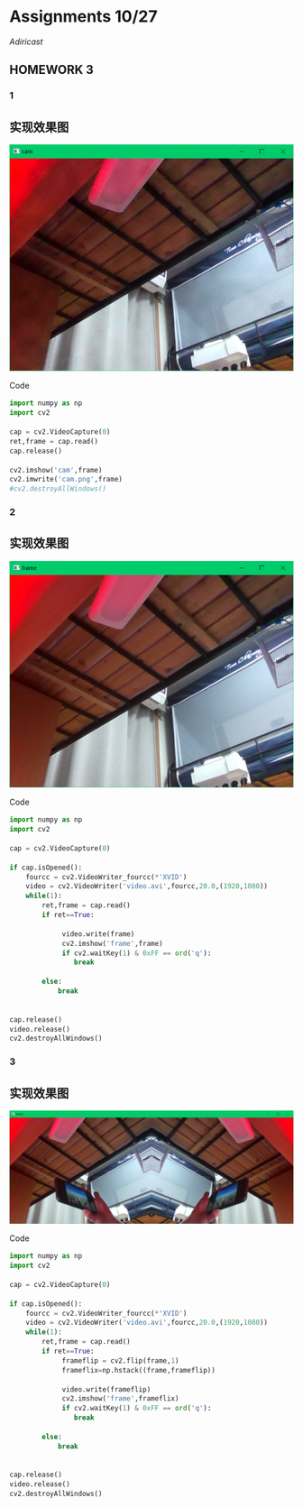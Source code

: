 # Assignments 10/27
*Adiricast*
## HOMEWORK 3
### 1
## 实现效果图
![me](https://github.com/ophwsjtu18/ohw21f/blob/main/syy/11031.PNG)

Code 
```python
import numpy as np
import cv2

cap = cv2.VideoCapture(0)
ret,frame = cap.read()
cap.release()

cv2.imshow('cam',frame)
cv2.imwrite('cam.png',frame)
#cv2.destroyAllWindows()

```

### 2
## 实现效果图
![me](https://github.com/ophwsjtu18/ohw21f/blob/main/syy/11032.PNG)

Code 
```python
import numpy as np
import cv2

cap = cv2.VideoCapture(0)

if cap.isOpened():
    fourcc = cv2.VideoWriter_fourcc(*'XVID')
    video = cv2.VideoWriter('video.avi',fourcc,20.0,(1920,1080))
    while(1):
        ret,frame = cap.read()
        if ret==True:
           
             video.write(frame) 
             cv2.imshow('frame',frame)
             if cv2.waitKey(1) & 0xFF == ord('q'):
                break

        else:
            break


cap.release()
video.release()
cv2.destroyAllWindows()

```
### 3
## 实现效果图
![me](https://github.com/ophwsjtu18/ohw21f/blob/main/syy/11033.PNG)

Code 
```python
import numpy as np
import cv2

cap = cv2.VideoCapture(0)

if cap.isOpened():
    fourcc = cv2.VideoWriter_fourcc(*'XVID')
    video = cv2.VideoWriter('video.avi',fourcc,20.0,(1920,1080))
    while(1):
        ret,frame = cap.read()
        if ret==True:
             frameflip = cv2.flip(frame,1)
             frameflix=np.hstack((frame,frameflip))

             video.write(frameflip) 
             cv2.imshow('frame',frameflix)
             if cv2.waitKey(1) & 0xFF == ord('q'):
                break

        else:
            break


cap.release()
video.release()
cv2.destroyAllWindows()

```



